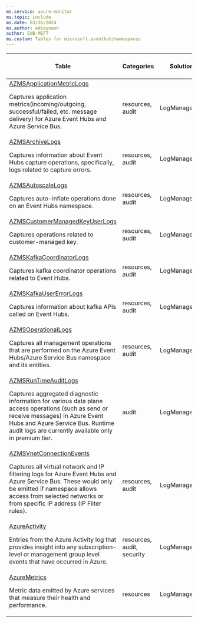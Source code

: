 ```yaml
---
ms.service: azure-monitor
ms.topic: include
ms.date: 03/26/2024
ms.author: edbaynash
author: EdB-MSFT
ms.custom: Tables for microsoft.eventhub/namespaces
---
```



| Table | Categories | Solutions|[Supports basic log plan](/azure/azure-monitor/logs/basic-logs-configure?tabs=portal-1#compare-the-basic-and-analytics-log-data-plans)| Queries|
|---|---|---|---|---|
| [AZMSApplicationMetricLogs](/azure/azure-monitor/reference/tables/AZMSApplicationMetricLogs)<p>Captures application metrics(incoming/outgoing, successful/failed, etc. message delivery) for Azure Event Hubs and Azure Service Bus. | resources, audit | LogManagement | Yes| -|
| [AZMSArchiveLogs](/azure/azure-monitor/reference/tables/AZMSArchiveLogs)<p>Captures information about Event Hubs capture operations, specifically, logs related to capture errors. | resources, audit | LogManagement | Yes| -|
| [AZMSAutoscaleLogs](/azure/azure-monitor/reference/tables/AZMSAutoscaleLogs)<p>Captures auto-inflate operations done on an Event Hubs namespace. | resources, audit | LogManagement | Yes| -|
| [AZMSCustomerManagedKeyUserLogs](/azure/azure-monitor/reference/tables/AZMSCustomerManagedKeyUserLogs)<p>Captures operations related to customer-managed key. | resources, audit | LogManagement | Yes| -|
| [AZMSKafkaCoordinatorLogs](/azure/azure-monitor/reference/tables/AZMSKafkaCoordinatorLogs)<p>Captures kafka coordinator operations related to Event Hubs. | resources, audit | LogManagement | Yes| -|
| [AZMSKafkaUserErrorLogs](/azure/azure-monitor/reference/tables/AZMSKafkaUserErrorLogs)<p>Captures information about kafka APIs called on Event Hubs. | resources, audit | LogManagement | Yes| -|
| [AZMSOperationalLogs](/azure/azure-monitor/reference/tables/AZMSOperationalLogs)<p>Captures all management operations that are performed on the Azure Event Hubs/Azure Service Bus namespace and its entities. | resources, audit | LogManagement | Yes| [Yes](/azure/azure-monitor/reference/queries/azmsoperationallogs)|
| [AZMSRunTimeAuditLogs](/azure/azure-monitor/reference/tables/AZMSRunTimeAuditLogs)<p>Captures aggregated diagnostic information for various data plane access operations (such as send or receive messages) in Azure Event Hubs and Azure Service Bus. Runtime audit logs are currently available only in premium tier. | audit | LogManagement | Yes| [Yes](/azure/azure-monitor/reference/queries/azmsruntimeauditlogs)|
| [AZMSVnetConnectionEvents](/azure/azure-monitor/reference/tables/AZMSVnetConnectionEvents)<p>Captures all virtual network and IP filtering logs for Azure Event Hubs and Azure Service Bus. These would only be emitted if namespace allows access from selected networks or from specific IP address (IP Filter rules). | resources, audit | LogManagement | Yes| [Yes](/azure/azure-monitor/reference/queries/azmsvnetconnectionevents)|
| [AzureActivity](/azure/azure-monitor/reference/tables/AzureActivity)<p>Entries from the Azure Activity log that provides insight into any subscription-level or management group level events that have occurred in Azure. | resources, audit, security | LogManagement | No| [Yes](/azure/azure-monitor/reference/queries/azureactivity)|
| [AzureMetrics](/azure/azure-monitor/reference/tables/AzureMetrics)<p>Metric data emitted by Azure services that measure their health and performance. | resources | LogManagement | No| [Yes](/azure/azure-monitor/reference/queries/azuremetrics)|

  
